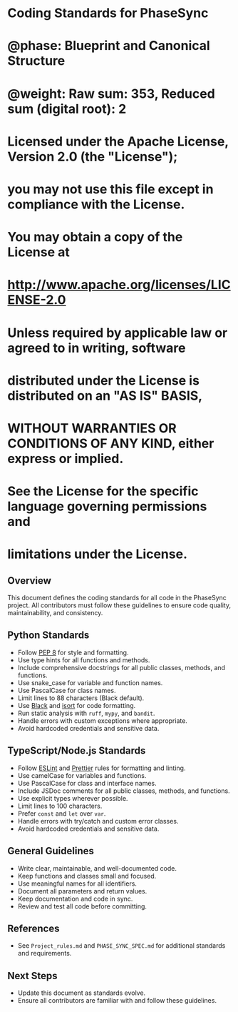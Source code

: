 # Coding Standards for PhaseSync
#
# @phase: Blueprint and Canonical Structure
# @weight: Raw sum: 353, Reduced sum (digital root): 2
#
# Licensed under the Apache License, Version 2.0 (the "License");
# you may not use this file except in compliance with the License.
# You may obtain a copy of the License at
#
#     http://www.apache.org/licenses/LICENSE-2.0
#
# Unless required by applicable law or agreed to in writing, software
# distributed under the License is distributed on an "AS IS" BASIS,
# WITHOUT WARRANTIES OR CONDITIONS OF ANY KIND, either express or implied.
# See the License for the specific language governing permissions and
# limitations under the License.

## Overview

This document defines the coding standards for all code in the PhaseSync project. All contributors must follow these guidelines to ensure code quality, maintainability, and consistency.



## Python Standards

- Follow [PEP 8](https://peps.python.org/pep-0008/) for style and formatting.
- Use type hints for all functions and methods.
- Include comprehensive docstrings for all public classes, methods, and functions.
- Use snake_case for variable and function names.
- Use PascalCase for class names.
- Limit lines to 88 characters (Black default).
- Use [Black](https://black.readthedocs.io/) and [isort](https://pycqa.github.io/isort/) for code formatting.
- Run static analysis with `ruff`, `mypy`, and `bandit`.
- Handle errors with custom exceptions where appropriate.
- Avoid hardcoded credentials and sensitive data.



## TypeScript/Node.js Standards

- Follow [ESLint](https://eslint.org/) and [Prettier](https://prettier.io/) rules for formatting and linting.
- Use camelCase for variables and functions.
- Use PascalCase for class and interface names.
- Include JSDoc comments for all public classes, methods, and functions.
- Use explicit types wherever possible.
- Limit lines to 100 characters.
- Prefer `const` and `let` over `var`.
- Handle errors with try/catch and custom error classes.
- Avoid hardcoded credentials and sensitive data.



## General Guidelines

- Write clear, maintainable, and well-documented code.
- Keep functions and classes small and focused.
- Use meaningful names for all identifiers.
- Document all parameters and return values.
- Keep documentation and code in sync.
- Review and test all code before committing.



## References

- See `Project_rules.md` and `PHASE_SYNC_SPEC.md` for additional standards and requirements.



## Next Steps

- Update this document as standards evolve.
- Ensure all contributors are familiar with and follow these guidelines. 